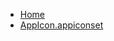 <!-- docs/_sidebar.md -->
- [Home](/)
- [AppIcon.appiconset](devassistDocs/docs/Tutorials/NavigationDrawerTutorial/NavigationDrawerTutorial/Assets.xcassets/AppIcon.appiconset/)